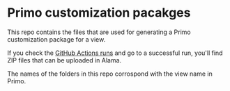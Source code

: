 # Primo customization pacakges

This repo contains the files that are used for generating a Primo customization package for a view. 

If you check the [GitHub Actions runs](https://github.com/jhu-library-applications/primo-customization-package/actions) and 
go to a successful run, you'll find ZIP files that can be uploaded in Alama. 

The names of the folders in this repo corrospond with the view name in Primo. 



